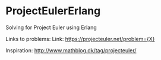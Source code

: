 ProjectEulerErlang
==================

Solving for Project Euler using Erlang

Links to problems:
Link: https://projecteuler.net/problem={X}

Inspiration:
http://www.mathblog.dk/tag/projecteuler/